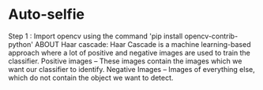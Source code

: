 # Auto-selfie
Step 1 : Import opencv using the command 'pip install opencv-contrib-python'
ABOUT Haar cascade:
Haar Cascade is a machine learning-based approach where a lot of positive and negative images are used to train the classifier. Positive images – These images contain the images which we want our classifier to identify. Negative Images – Images of everything else, which do not contain the object we want to detect.
